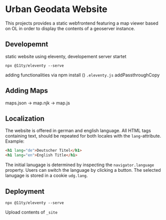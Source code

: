 # Urban Geodata Website

This projects provides a static webfrontend featuring a map viewer based on OL in order to display the contents of a geoserver instance.

## Developemnt

static website using eleventy, developement server startet 
```
npx @11ty/eleventy --serve
```

adding functionalities via npm install ()
`.eleventy.js` addPassthroughCopy

## Adding Maps

maps.json -> map.njk -> map.js


## Localization

The website is offered in german and english language.
All HTML tags containing text, should be repeated for both locales with the `lang`-attribute. Example:

```html
<h1 lang="de">Deutscher Titel</h1>
<h1 lang="en">English Title</h1>
```

The initial lanugage is determined by inspecting the `navigator.language` property. Users can switch the language by clicking a button.
The selected lanugage is stored in a cookie `udg.lang`.

## Deployment 

```
npx @11ty/eleventy --serve
```
 Upload contents of `_site` 
